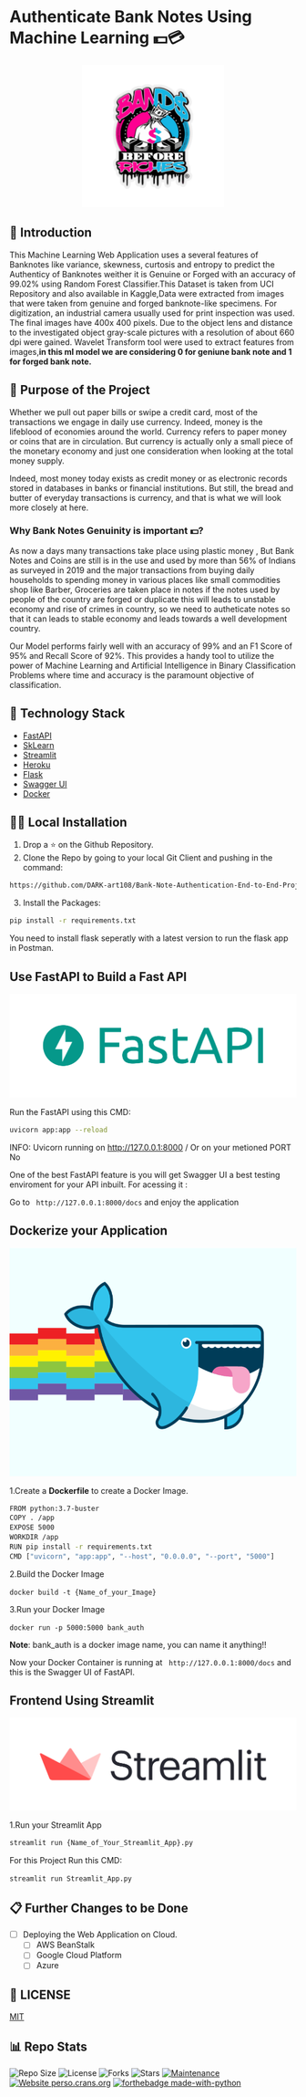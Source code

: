 # Authenticate Bank Notes Using Machine Learning 💵💳

<p align="center">
  <a href="https://github.com/DARK-art108/Bank-Note-Authentication-End-to-End-Project-1/">
    <img src="Datasets/rich.jpg" alt="Logo" width="250" height="250">
  </a>

## 📌 Introduction

This Machine Learning Web Application uses a several features of Banknotes like variance, skewness, curtosis and entropy to predict the Authenticy of Banknotes weither it is Genuine or Forged with an accuracy of 99.02% using Random Forest Classifier.This Dataset is taken from UCI Repository and also available in Kaggle,Data were extracted from images that were taken from genuine and forged banknote-like specimens. For digitization, an industrial camera usually used for print inspection was used. The final images have 400x 400 pixels. Due to the object lens and distance to the investigated object gray-scale pictures with a resolution of about 660 dpi were gained. Wavelet Transform tool were used to extract features from images,**in this ml model we are considering 0 for geniune bank note and 1 for forged bank note.**

## 🎯 Purpose of the Project

Whether we pull out paper bills or swipe a credit card, most of the transactions we engage in daily use currency. Indeed, money is the lifeblood of economies around the world. Currency refers to paper money or coins that are in circulation. But currency is actually only a small piece of the monetary economy and just one consideration when looking at the total money supply.

Indeed, most money today exists as credit money or as electronic records stored in databases in banks or financial institutions. But still, the bread and butter of everyday transactions is currency, and that is what we will look more closely at here.

### Why Bank Notes Genuinity is important 💵?
As now a days many transactions take place using plastic money , But Bank Notes and Coins are still is in the use and used by more than 56% of Indians as surveyed in 2019 and the major transactions from buying daily households to spending money in various places like small commodities shop like Barber, Groceries are taken place in notes if the notes used by people of the country are forged or duplicate this will leads to unstable economy and rise of crimes in country, so we need to autheticate notes so that it can leads to stable economy and leads towards a well development country.

Our Model performs fairly well with an accuracy of 99% and an F1 Score of 95% and Recall Score of 92%. This provides a handy tool to utilize the power of Machine Learning and Artificial Intelligence in Binary Classification Problems where time and accuracy is the paramount objective of classification.

## 🏁 Technology Stack


* [FastAPI](https://fastapi.tiangolo.com/)
* [SkLearn](https://scikit-learn.org/)
* [Streamlit](https://www.streamlit.io/)
* [Heroku](https://www.heroku.com/)
* [Flask](https://github.com/pallets/flask)
* [Swagger UI](https://swagger.io/tools/swagger-ui/)
* [Docker](https://www.docker.com/)

## 🏃‍♂️ Local Installation

1. Drop a ⭐ on the Github Repository. 
2. Clone the Repo by going to your local Git Client and pushing in the command: 

```sh
https://github.com/DARK-art108/Bank-Note-Authentication-End-to-End-Project-1.git
```
3. Install the Packages: 
```sh
pip install -r requirements.txt
```
You need to install flask seperatly with a latest version to run the flask app in Postman.

## Use FastAPI to Build a Fast API

![image](Datasets/fastapi.png)

Run the FastAPI using this CMD:
```sh
uvicorn app:app --reload
```
INFO:     Uvicorn running on http://127.0.0.1:8000 / Or on your metioned PORT No

One of the best FastAPI feature is you will get Swagger UI a best testing enviroment for your API inbuilt.
For acessing it :

Go to ` http://127.0.0.1:8000/docs` and enjoy the application

## Dockerize your Application

<p align="center">
  <img width="600" height="400" src="Datasets/docker2.gif">
</p>

1.Create a **Dockerfile** to create a Docker Image.

```sh
FROM python:3.7-buster
COPY . /app
EXPOSE 5000
WORKDIR /app
RUN pip install -r requirements.txt
CMD ["uvicorn", "app:app", "--host", "0.0.0.0", "--port", "5000"]

```

2.Build the Docker Image

`docker build -t {Name_of_your_Image}`

3.Run your Docker Image

`docker run -p 5000:5000 bank_auth`

**Note**: bank_auth is a docker image name, you can name it anything!!

Now your Docker Container is running at ` http://127.0.0.1:8000/docs` and this is the Swagger UI of FastAPI.


## Frontend Using Streamlit

![image](Datasets/stream.png)

1.Run your Streamlit App

```sh
streamlit run {Name_of_Your_Streamlit_App}.py

```

For this Project Run this CMD:

`streamlit run Streamlit_App.py`


## 📋 Further Changes to be Done

- [ ] Deploying the Web Application on Cloud.
     - [ ] AWS BeanStalk
     - [ ] Google Cloud Platform
     - [ ] Azure
     
## 📜 LICENSE

[MIT](https://github.com/DARK-art108/Bank-Note-Authentication-End-to-End-Project-1/blob/master/LICENSE)

## 📊 Repo Stats

![Repo Size](https://img.shields.io/github/repo-size/DARK-art108/Bank-Note-Authentication-End-to-End-Project-1?style=for-the-badge)
![License](https://img.shields.io/github/license/DARK-art108/Bank-Note-Authentication-End-to-End-Project-1?style=for-the-badge)
![Forks](https://img.shields.io/github/forks/DARK-art108/Bank-Note-Authentication-End-to-End-Project-1?style=for-the-badge)
![Stars](https://img.shields.io/github/stars/DARK-art108/Bank-Note-Authentication-End-to-End-Project-1?style=for-the-badge)
[![Maintenance](https://img.shields.io/badge/Maintained%3F-yes-green.svg)](https://GitHub.com/Naereen/StrapDown.js/graphs/commit-activity)
[![Website perso.crans.org](https://img.shields.io/website-up-down-green-red/http/perso.crans.org.svg)](http://perso.crans.org/)
[![forthebadge made-with-python](http://ForTheBadge.com/images/badges/made-with-python.svg)](https://www.python.org/)
     
